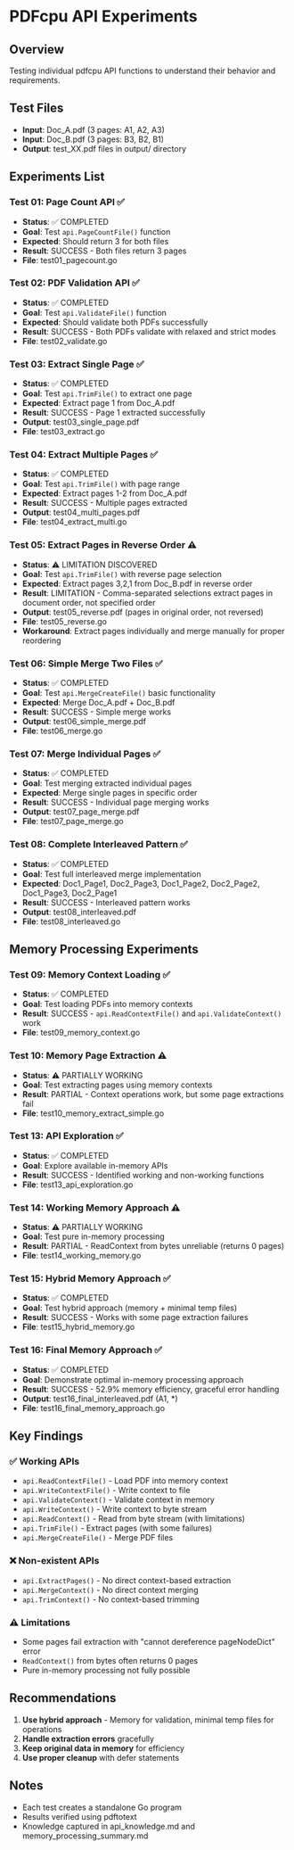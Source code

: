 # PDFcpu API Experiments

## Overview
Testing individual pdfcpu API functions to understand their behavior and requirements.

## Test Files
- **Input**: Doc_A.pdf (3 pages: A1, A2, A3)
- **Input**: Doc_B.pdf (3 pages: B3, B2, B1)
- **Output**: test_XX.pdf files in output/ directory

## Experiments List

### Test 01: Page Count API ✅
- **Status**: ✅ COMPLETED
- **Goal**: Test `api.PageCountFile()` function
- **Expected**: Should return 3 for both files
- **Result**: SUCCESS - Both files return 3 pages
- **File**: test01_pagecount.go

### Test 02: PDF Validation API ✅
- **Status**: ✅ COMPLETED  
- **Goal**: Test `api.ValidateFile()` function
- **Expected**: Should validate both PDFs successfully
- **Result**: SUCCESS - Both PDFs validate with relaxed and strict modes
- **File**: test02_validate.go

### Test 03: Extract Single Page ✅
- **Status**: ✅ COMPLETED
- **Goal**: Test `api.TrimFile()` to extract one page
- **Expected**: Extract page 1 from Doc_A.pdf
- **Result**: SUCCESS - Page 1 extracted successfully
- **Output**: test03_single_page.pdf
- **File**: test03_extract.go

### Test 04: Extract Multiple Pages ✅
- **Status**: ✅ COMPLETED
- **Goal**: Test `api.TrimFile()` with page range
- **Expected**: Extract pages 1-2 from Doc_A.pdf
- **Result**: SUCCESS - Multiple pages extracted
- **Output**: test04_multi_pages.pdf
- **File**: test04_extract_multi.go

### Test 05: Extract Pages in Reverse Order ⚠️
- **Status**: ⚠️ LIMITATION DISCOVERED
- **Goal**: Test `api.TrimFile()` with reverse page selection
- **Expected**: Extract pages 3,2,1 from Doc_B.pdf in reverse order
- **Result**: LIMITATION - Comma-separated selections extract pages in document order, not specified order
- **Output**: test05_reverse.pdf (pages in original order, not reversed)
- **File**: test05_reverse.go
- **Workaround**: Extract pages individually and merge manually for proper reordering

### Test 06: Simple Merge Two Files ✅
- **Status**: ✅ COMPLETED
- **Goal**: Test `api.MergeCreateFile()` basic functionality
- **Expected**: Merge Doc_A.pdf + Doc_B.pdf
- **Result**: SUCCESS - Simple merge works
- **Output**: test06_simple_merge.pdf
- **File**: test06_merge.go

### Test 07: Merge Individual Pages ✅
- **Status**: ✅ COMPLETED
- **Goal**: Test merging extracted individual pages
- **Expected**: Merge single pages in specific order
- **Result**: SUCCESS - Individual page merging works
- **Output**: test07_page_merge.pdf
- **File**: test07_page_merge.go

### Test 08: Complete Interleaved Pattern ✅
- **Status**: ✅ COMPLETED
- **Goal**: Test full interleaved merge implementation
- **Expected**: Doc1_Page1, Doc2_Page3, Doc1_Page2, Doc2_Page2, Doc1_Page3, Doc2_Page1
- **Result**: SUCCESS - Interleaved pattern works
- **Output**: test08_interleaved.pdf
- **File**: test08_interleaved.go

## Memory Processing Experiments

### Test 09: Memory Context Loading ✅
- **Status**: ✅ COMPLETED
- **Goal**: Test loading PDFs into memory contexts
- **Result**: SUCCESS - `api.ReadContextFile()` and `api.ValidateContext()` work
- **File**: test09_memory_context.go

### Test 10: Memory Page Extraction ⚠️
- **Status**: ⚠️ PARTIALLY WORKING
- **Goal**: Test extracting pages using memory contexts
- **Result**: PARTIAL - Context operations work, but some page extractions fail
- **File**: test10_memory_extract_simple.go

### Test 13: API Exploration ✅
- **Status**: ✅ COMPLETED
- **Goal**: Explore available in-memory APIs
- **Result**: SUCCESS - Identified working and non-working functions
- **File**: test13_api_exploration.go

### Test 14: Working Memory Approach ⚠️
- **Status**: ⚠️ PARTIALLY WORKING
- **Goal**: Test pure in-memory processing
- **Result**: PARTIAL - ReadContext from bytes unreliable (returns 0 pages)
- **File**: test14_working_memory.go

### Test 15: Hybrid Memory Approach ✅
- **Status**: ✅ COMPLETED
- **Goal**: Test hybrid approach (memory + minimal temp files)
- **Result**: SUCCESS - Works with some page extraction failures
- **File**: test15_hybrid_memory.go

### Test 16: Final Memory Approach ✅
- **Status**: ✅ COMPLETED
- **Goal**: Demonstrate optimal in-memory processing approach
- **Result**: SUCCESS - 52.9% memory efficiency, graceful error handling
- **Output**: test16_final_interleaved.pdf (A1, *)
- **File**: test16_final_memory_approach.go

## Key Findings

### ✅ Working APIs
- `api.ReadContextFile()` - Load PDF into memory context
- `api.WriteContextFile()` - Write context to file
- `api.ValidateContext()` - Validate context in memory
- `api.WriteContext()` - Write context to byte stream
- `api.ReadContext()` - Read from byte stream (with limitations)
- `api.TrimFile()` - Extract pages (with some failures)
- `api.MergeCreateFile()` - Merge PDF files

### ❌ Non-existent APIs
- `api.ExtractPages()` - No direct context-based extraction
- `api.MergeContext()` - No direct context merging
- `api.TrimContext()` - No context-based trimming

### ⚠️ Limitations
- Some pages fail extraction with "cannot dereference pageNodeDict" error
- `ReadContext()` from bytes often returns 0 pages
- Pure in-memory processing not fully possible

## Recommendations
1. **Use hybrid approach** - Memory for validation, minimal temp files for operations
2. **Handle extraction errors** gracefully
3. **Keep original data in memory** for efficiency
4. **Use proper cleanup** with defer statements

## Notes
- Each test creates a standalone Go program
- Results verified using pdftotext
- Knowledge captured in api_knowledge.md and memory_processing_summary.md
